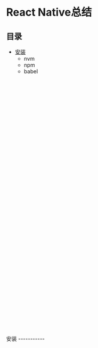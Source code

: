 React Native总结
==

## 目录<br/>
* [安装](#安装)
    * nvm
    * npm
    * babel
<br/>
<br/>
<br/><br/>
<br/><br/>
<br/>
<br/>
<br/>
<br/>
<br/>
<br/>
<br/>
<br/>
<br/>
<br/><br/>
<br/>
<br/>
<br/>
<br/>
<br/>
<br/>
<br/>
<br/>
<br/>
<br/>
<br/>
<br/>
<br/>
<br/>
<br/>
<br/>
<br/>
<br/>
<br/>
<br/>
<br/>
<br/>
<br/>
安装
-----------

